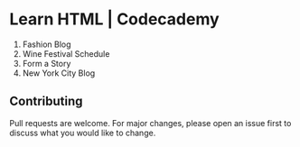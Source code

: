 # Learn HTML | Codecademy

1. Fashion Blog
2. Wine Festival Schedule
3. Form a Story
4. New York City Blog

## Contributing
Pull requests are welcome. For major changes, please open an issue first to discuss what you would like to change.
